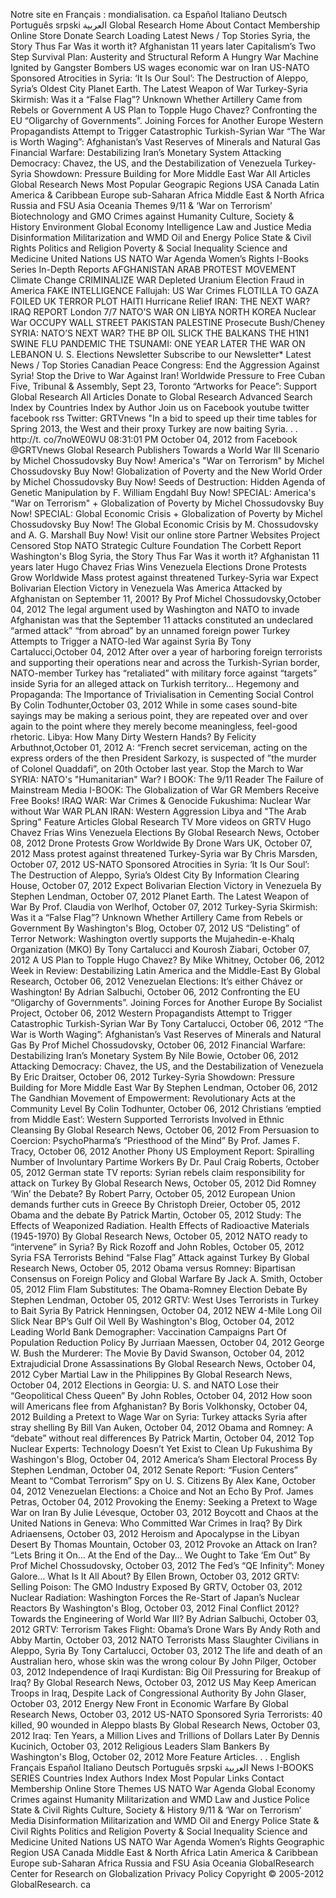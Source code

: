 Notre site en Français : mondialisation. ca Español Italiano Deutsch Português srpski العربية Global Research Home About Contact Membership Online Store Donate Search Loading Latest News / Top Stories Syria, the Story Thus Far Was it worth it? Afghanistan 11 years later Capitalism’s Two Step Survival Plan: Austerity and Structural Reform A Hungry War Machine Ignited by Gangster Bombers US wages economic war on Iran US-NATO Sponsored Atrocities in Syria: ‘It Is Our Soul’: The Destruction of Aleppo, Syria’s Oldest City Planet Earth. The Latest Weapon of War Turkey-Syria Skirmish: Was it a “False Flag”? Unknown Whether Artillery Came from Rebels or Government A US Plan to Topple Hugo Chavez? Confronting the EU “Oligarchy of Governments”. Joining Forces for Another Europe Western Propagandists Attempt to Trigger Catastrophic Turkish-Syrian War “The War is Worth Waging”: Afghanistan’s Vast Reserves of Minerals and Natural Gas Financial Warfare: Destabilizing Iran’s Monetary System Attacking Democracy: Chavez, the US, and the Destabilization of Venezuela Turkey-Syria Showdown: Pressure Building for More Middle East War All Articles Global Research News Most Popular Geograpic Regions USA Canada Latin America & Caribbean Europe sub-Saharan Africa Middle East & North Africa Russia and FSU Asia Oceania Themes 9/11 & ‘War on Terrorism’ Biotechnology and GMO Crimes against Humanity Culture, Society & History Environment Global Economy Intelligence Law and Justice Media Disinformation Militarization and WMD Oil and Energy Police State & Civil Rights Politics and Religion Poverty & Social Inequality Science and Medicine United Nations US NATO War Agenda Women’s Rights I-Books Series In-Depth Reports AFGHANISTAN ARAB PROTEST MOVEMENT Climate Change CRIMINALIZE WAR Depleted Uranium Election Fraud in America FAKE INTELLIGENCE Fallujah: US War Crimes FLOTILLA TO GAZA FOILED UK TERROR PLOT HAITI Hurricane Relief IRAN: THE NEXT WAR? IRAQ REPORT London 7/7 NATO’S WAR ON LIBYA NORTH KOREA Nuclear War OCCUPY WALL STREET PAKISTAN PALESTINE Prosecute Bush/Cheney SYRIA: NATO’S NEXT WAR? THE BP OIL SLICK THE BALKANS THE H1N1 SWINE FLU PANDEMIC THE TSUNAMI: ONE YEAR LATER THE WAR ON LEBANON U. S. Elections Newsletter Subscribe to our Newsletter\* Latest News / Top Stories Canadian Peace Congress: End the Aggression Against Syria! Stop the Drive to War Against Iran! Worldwide Pressure to Free Cuban Five, Tribunal & Assembly, Sept 23, Toronto “Artworks for Peace”: Support Global Research All Articles Donate to Global Research Advanced Search Index by Countries Index by Author Join us on Facebook youtube twitter facebook rss Twitter: GRTVnews "In a bid to speed up their time tables for Spring 2013, the West and their proxy Turkey are now baiting Syria. . . http://t. co/7noWE0WU 08:31:01 PM October 04, 2012 from Facebook @GRTVnews Global Research Publishers Towards a World War III Scenario by Michel Chossudovsky Buy Now! America's "War on Terrorism" by Michel Chossudovsky Buy Now! Globalization of Poverty and the New World Order by Michel Chossudovsky Buy Now! Seeds of Destruction: Hidden Agenda of Genetic Manipulation by F. William Engdahl Buy Now! SPECIAL: America's "War on Terrorism" + Globalization of Poverty by Michel Chossudovsky Buy Now! SPECIAL: Global Economic Crisis + Globalization of Poverty by Michel Chossudovsky Buy Now! The Global Economic Crisis by M. Chossudovsky and A. G. Marshall Buy Now! Visit our online store Partner Websites Project Censored Stop NATO Strategic Culture Foundation The Corbett Report Washington's Blog Syria, the Story Thus Far Was it worth it? Afghanistan 11 years later Hugo Chavez Frias Wins Venezuela Elections Drone Protests Grow Worldwide Mass protest against threatened Turkey-Syria war Expect Bolivarian Election Victory in Venezuela Was America Attacked by Afghanistan on September 11, 2001? By Prof Michel Chossudovsky,October 04, 2012 The legal argument used by Washington and NATO to invade Afghanistan was that the September 11 attacks constituted an undeclared “armed attack” “from abroad” by an unnamed foreign power Turkey Attempts to Trigger a NATO-led War against Syria By Tony Cartalucci,October 04, 2012 After over a year of harboring foreign terrorists and supporting their operations near and across the Turkish-Syrian border, NATO-member Turkey has “retaliated” with military force against “targets” inside Syria for an alleged attack on Turkish territory… Hegemony and Propaganda: The Importance of Trivialisation in Cementing Social Control By Colin Todhunter,October 03, 2012 While in some cases sound-bite sayings may be making a serious point, they are repeated over and over again to the point where they merely become meaningless, feel-good rhetoric. Libya: How Many Dirty Western Hands? By Felicity Arbuthnot,October 01, 2012 A: “French secret serviceman, acting on the express orders of the then President Sarkozy, is suspected of ”the murder of Colonel Quaddafi”, on 20th October last year. Stop the March to War SYRIA: NATO's "Humanitarian" War? I BOOK: The 9/11 Reader The Failure of Mainstream Media I-BOOK: The Globalization of War GR Members Receive Free Books! IRAQ WAR: War Crimes & Genocide Fukushima: Nuclear War without War WAR PLAN IRAN: Western Aggression Libya and "The Arab Spring" Feature Articles Global Research TV More videos on GRTV Hugo Chavez Frias Wins Venezuela Elections By Global Research News, October 08, 2012 Drone Protests Grow Worldwide By Drone Wars UK, October 07, 2012 Mass protest against threatened Turkey-Syria war By Chris Marsden, October 07, 2012 US-NATO Sponsored Atrocities in Syria: ‘It Is Our Soul’: The Destruction of Aleppo, Syria’s Oldest City By Information Clearing House, October 07, 2012 Expect Bolivarian Election Victory in Venezuela By Stephen Lendman, October 07, 2012 Planet Earth. The Latest Weapon of War By Prof. Claudia von Werlhof, October 07, 2012 Turkey-Syria Skirmish: Was it a “False Flag”? Unknown Whether Artillery Came from Rebels or Government By Washington's Blog, October 07, 2012 US “Delisting” of Terror Network: Washington overtly supports the Mujahedin-e-Khalq Organization (MKO) By Tony Cartalucci and Kourosh Ziabari, October 07, 2012 A US Plan to Topple Hugo Chavez? By Mike Whitney, October 06, 2012 Week in Review: Destabilizing Latin America and the Middle-East By Global Research, October 06, 2012 Venezuelan Elections: It’s either Chávez or Washington! By Adrian Salbuchi, October 06, 2012 Confronting the EU “Oligarchy of Governments”. Joining Forces for Another Europe By Socialist Project, October 06, 2012 Western Propagandists Attempt to Trigger Catastrophic Turkish-Syrian War By Tony Cartalucci, October 06, 2012 “The War is Worth Waging”: Afghanistan’s Vast Reserves of Minerals and Natural Gas By Prof Michel Chossudovsky, October 06, 2012 Financial Warfare: Destabilizing Iran’s Monetary System By Nile Bowie, October 06, 2012 Attacking Democracy: Chavez, the US, and the Destabilization of Venezuela By Eric Draitser, October 06, 2012 Turkey-Syria Showdown: Pressure Building for More Middle East War By Stephen Lendman, October 06, 2012 The Gandhian Movement of Empowerment: Revolutionary Acts at the Community Level By Colin Todhunter, October 06, 2012 Christians ‘emptied from Middle East’: Western Supported Terrorists Involved in Ethnic Cleansing By Global Research News, October 06, 2012 From Persuasion to Coercion: PsychoPharma’s “Priesthood of the Mind” By Prof. James F. Tracy, October 06, 2012 Another Phony US Employment Report: Spiralling Number of Involuntary Partime Workers By Dr. Paul Craig Roberts, October 05, 2012 German state TV reports: Syrian rebels claim responsibility for attack on Turkey By Global Research News, October 05, 2012 Did Romney ‘Win’ the Debate? By Robert Parry, October 05, 2012 European Union demands further cuts in Greece By Christoph Dreier, October 05, 2012 Obama and the debate By Patrick Martin, October 05, 2012 Study: The Effects of Weaponized Radiation. Health Effects of Radioactive Materials (1945-1970) By Global Research News, October 05, 2012 NATO ready to “intervene” in Syria? By Rick Rozoff and John Robles, October 05, 2012 Syria FSA Terrorists Behind “False Flag” Attack against Turkey By Global Research News, October 05, 2012 Obama versus Romney: Bipartisan Consensus on Foreign Policy and Global Warfare By Jack A. Smith, October 05, 2012 Flim Flam Substitutes: The Obama-Romney Election Debate By Stephen Lendman, October 05, 2012 GRTV: West Uses Terrorists in Turkey to Bait Syria By Patrick Henningsen, October 04, 2012 NEW 4-Mile Long Oil Slick Near BP’s Gulf Oil Well By Washington's Blog, October 04, 2012 Leading World Bank Demographer: Vaccination Campaigns Part Of Population Reduction Policy By Jurriaan Maessen, October 04, 2012 George W. Bush the Murderer: The Movie By David Swanson, October 04, 2012 Extrajudicial Drone Assassinations By Global Research News, October 04, 2012 Cyber Martial Law in the Philippines By Global Research News, October 04, 2012 Elections in Georgia: U. S. and NATO Lose their “Geopolitical Chess Queen” By John Robles, October 04, 2012 How soon will Americans flee from Afghanistan? By Boris Volkhonsky, October 04, 2012 Building a Pretext to Wage War on Syria: Turkey attacks Syria after stray shelling By Bill Van Auken, October 04, 2012 Obama and Romney: A “debate” without real differences By Patrick Martin, October 04, 2012 Top Nuclear Experts: Technology Doesn’t Yet Exist to Clean Up Fukushima By Washingon's Blog, October 04, 2012 America’s Sham Electoral Process By Stephen Lendman, October 04, 2012 Senate Report: “Fusion Centers” Meant to “Combat Terrorism” Spy on U. S. Citizens By Alex Kane, October 04, 2012 Venezuelan Elections: a Choice and Not an Echo By Prof. James Petras, October 04, 2012 Provoking the Enemy: Seeking a Pretext to Wage War on Iran By Julie Lévesque, October 03, 2012 Boycott and Chaos at the United Nations in Geneva: Who Committed War Crimes in Iraq? By Dirk Adriaensens, October 03, 2012 Heroism and Apocalypse in the Libyan Desert By Thomas Mountain, October 03, 2012 Provoke an Attack on Iran? “Lets Bring it On… At the End of the Day… We Ought to Take ‘Em Out” By Prof Michel Chossudovsky, October 03, 2012 The Fed’s “QE Infinity”: Money Galore… What Is It All About? By Ellen Brown, October 03, 2012 GRTV: Selling Poison: The GMO Industry Exposed By GRTV, October 03, 2012 Nuclear Radiation: Washington Forces the Re-Start of Japan’s Nuclear Reactors By Washington's Blog, October 03, 2012 Final Conflict 2012? Towards the Engineering of World War III? By Adrian Salbuchi, October 03, 2012 GRTV: Terrorism Takes Flight: Obama’s Drone Wars By Andy Roth and Abby Martin, October 03, 2012 NATO Terrorists Mass Slaughter Civilians in Aleppo, Syria By Tony Cartalucci, October 03, 2012 The life and death of an Australian hero, whose skin was the wrong colour By John Pilger, October 03, 2012 Independence of Iraqi Kurdistan: Big Oil Pressuring for Breakup of Iraq? By Global Research News, October 03, 2012 US May Keep American Troops in Iraq, Despite Lack of Congressional Authority By John Glaser, October 03, 2012 Energy New Front in Economic Warfare By Global Research News, October 03, 2012 US-NATO Sponsored Syria Terrorists: 40 killed, 90 wounded in Aleppo blasts By Global Research News, October 03, 2012 Iraq: Ten Years, a Million Lives and Trillions of Dollars Later By Dennis Kucinich, October 03, 2012 Religious Leaders Slam Bankers By Washington's Blog, October 02, 2012 More Feature Articles. . . English Français Español Italiano Deutsch Português srpski العربية News I-BOOKS SERIES Countries Index Authors Index Most Popular Links Contact Membership Online Store Themes US NATO War Agenda Global Economy Crimes against Humanity Militarization and WMD Law and Justice Police State & Civil Rights Culture, Society & History 9/11 & ‘War on Terrorism’ Media Disinformation Militarization and WMD Oil and Energy Police State & Civil Rights Politics and Religion Poverty & Social Inequality Science and Medicine United Nations US NATO War Agenda Women’s Rights Geographic Region USA Canada Middle East & North Africa Latin America & Caribbean Europe sub-Saharan Africa Russia and FSU Asia Oceania GlobalResearch Center for Research on Globalization Privacy Policy Copyright © 2005-2012 GlobalResearch. ca